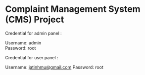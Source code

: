 # Complaint Management System (CMS) Project

Credential for admin panel :

Username: admin <br>
Password: root

Credential for user panel :

Username: jatinhmu@gmail.com
Password: root

